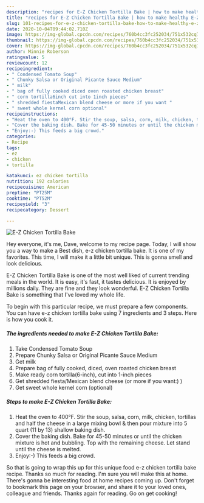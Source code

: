 ```yaml
---
description: "recipes for E-Z Chicken Tortilla Bake | how to make healthy E-Z Chicken Tortilla Bake"
title: "recipes for E-Z Chicken Tortilla Bake | how to make healthy E-Z Chicken Tortilla Bake"
slug: 101-recipes-for-e-z-chicken-tortilla-bake-how-to-make-healthy-e-z-chicken-tortilla-bake
date: 2020-10-04T09:44:02.710Z
image: https://img-global.cpcdn.com/recipes/760b4cc3fc252034/751x532cq70/e-z-chicken-tortilla-bake-recipe-main-photo.jpg
thumbnail: https://img-global.cpcdn.com/recipes/760b4cc3fc252034/751x532cq70/e-z-chicken-tortilla-bake-recipe-main-photo.jpg
cover: https://img-global.cpcdn.com/recipes/760b4cc3fc252034/751x532cq70/e-z-chicken-tortilla-bake-recipe-main-photo.jpg
author: Minnie Roberson
ratingvalue: 5
reviewcount: 12
recipeingredient:
- " Condensed Tomato Soup"
- " Chunky Salsa or Original Picante Sauce Medium"
- " milk"
- " bag of fully cooked diced oven roasted chicken breast"
- " corn tortilla6inch cut into 1inch pieces"
- " shredded fiestaMexican blend cheese or more if you want "
- " sweet whole kernel corn optional"
recipeinstructions:
- "Heat the oven to 400°F. Stir the soup, salsa, corn, milk, chicken, tortillas and half the cheese in a large mixing bowl &amp; then pour mixture into 5 quart (11 by 13) shallow baking dish."
- "Cover the baking dish. Bake for 45-50 minutes or until the chicken mixture is hot and bubbling. Top with the remaining cheese. Let stand until the cheese is melted."
- "Enjoy:-) This feeds a big crowd."
categories:
- Recipe
tags:
- ez
- chicken
- tortilla

katakunci: ez chicken tortilla 
nutrition: 192 calories
recipecuisine: American
preptime: "PT25M"
cooktime: "PT52M"
recipeyield: "3"
recipecategory: Dessert

---
```



![E-Z Chicken Tortilla Bake](https://img-global.cpcdn.com/recipes/760b4cc3fc252034/751x532cq70/e-z-chicken-tortilla-bake-recipe-main-photo.jpg)

Hey everyone, it's me, Dave, welcome to my recipe page. Today, I will show you a way to make a Best dish, e-z chicken tortilla bake. It is one of my favorites. This time, I will make it a little bit unique. This is gonna smell and look delicious.

E-Z Chicken Tortilla Bake is one of the most well liked of current trending meals in the world. It is easy, it's fast, it tastes delicious. It is enjoyed by millions daily. They are fine and they look wonderful. E-Z Chicken Tortilla Bake is something that I've loved my whole life.




To begin with this particular recipe, we must prepare a few components. You can have e-z chicken tortilla bake using 7 ingredients and 3 steps. Here is how you cook it.

<!--inarticleads1-->

##### The ingredients needed to make E-Z Chicken Tortilla Bake:

1. Take  Condensed Tomato Soup
1. Prepare  Chunky Salsa or Original Picante Sauce Medium
1. Get  milk
1. Prepare  bag of fully cooked, diced, oven roasted chicken breast
1. Make ready  corn tortilla(6-inch), cut into 1-inch pieces
1. Get  shredded fiesta/Mexican blend cheese (or more if you want:) )
1. Get  sweet whole kernel corn (optional)




<!--inarticleads2-->

##### Steps to make E-Z Chicken Tortilla Bake:

1. Heat the oven to 400°F. Stir the soup, salsa, corn, milk, chicken, tortillas and half the cheese in a large mixing bowl &amp; then pour mixture into 5 quart (11 by 13) shallow baking dish.
1. Cover the baking dish. Bake for 45-50 minutes or until the chicken mixture is hot and bubbling. Top with the remaining cheese. Let stand until the cheese is melted.
1. Enjoy:-) This feeds a big crowd.




So that is going to wrap this up for this unique food e-z chicken tortilla bake recipe. Thanks so much for reading. I'm sure you will make this at home. There's gonna be interesting food at home recipes coming up. Don't forget to bookmark this page on your browser, and share it to your loved ones, colleague and friends. Thanks again for reading. Go on get cooking!
